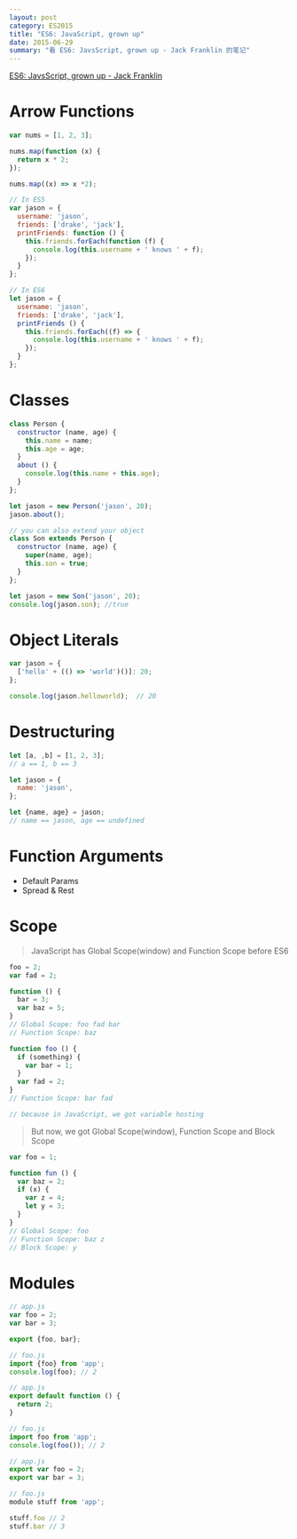 ```yaml
---
layout: post
category: ES2015
title: "ES6: JavaScript, grown up"
date: 2015-06-29
summary: "看 ES6: JavsScript, grown up - Jack Franklin 的笔记"
---
```


[ES6: JavsScript, grown up - Jack Franklin](https://www.youtube.com/watch?v=mPq5S27qWW8)

# Arrow Functions

```javascript
var nums = [1, 2, 3];

nums.map(function (x) {
  return x * 2;
});

nums.map((x) => x *2);
```

```javascript
// In ES5
var jason = {
  username: 'jason',
  friends: ['drake', 'jack'],
  printFriends: function () {
    this.friends.forEach(function (f) {
      console.log(this.username + ' knows ' + f);
    });
  }
};

// In ES6
let jason = {
  username: 'jason',
  friends: ['drake', 'jack'],
  printFriends () {
    this.friends.forEach((f) => {
      console.log(this.username + ' knows ' + f);
    });
  }
};
```

# Classes

```javascript
class Person {
  constructor (name, age) {
    this.name = name;
    this.age = age;
  }
  about () {
    console.log(this.name + this.age);
  }
};

let jason = new Person('jason', 20);
jason.about();
```

```javascript
// you can also extend your object
class Son extends Person {
  constructor (name, age) {
    super(name, age);
    this.son = true;
  }
};

let jason = new Son('jason', 20);
console.log(jason.son); //true
```

# Object Literals

```javascript
var jason = {
  ['hello' + (() => 'world')()]: 20;
};

console.log(jason.helloworld);  // 20
```

# Destructuring

```javascript
let [a, ,b] = [1, 2, 3];
// a == 1, b == 3

let jason = {
  name: 'jason',
};

let {name, age} = jason;
// name == jason, age == undefined
```

# Function Arguments

- Default Params
- Spread & Rest

# Scope

> JavaScript has Global Scope(window) and Function Scope before ES6

```javascript
foo = 2;
var fad = 2;

function () {
  bar = 3;
  var baz = 5;
}
// Global Scope: foo fad bar
// Function Scope: baz
```

```javascript
function foo () {
  if (something) {
    var bar = 1;
  }
  var fad = 2;
}
// Function Scope: bar fad

// because in JavaScript, we got variable hosting
```

> But now, we got Global Scope(window), Function Scope and Block Scope

```javascript
var foo = 1;

function fun () {
  var baz = 2;
  if (x) {
    var z = 4;
    let y = 3;
  }
}
// Global Scope: foo
// Function Scope: baz z
// Block Scope: y
```

# Modules

```javascript
// app.js
var foo = 2;
var bar = 3;

export {foo, bar};

// foo.js
import {foo} from 'app';
console.log(foo); // 2
```

```javascript
// app.js
export default function () {
  return 2;
}

// foo.js
import foo from 'app';
console.log(foo()); // 2
```

```javascript
// app.js
export var foo = 2;
export var bar = 3;

// foo.js
module stuff from 'app';

stuff.foo // 2
stuff.bar // 3
```
